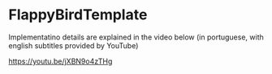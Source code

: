 # FlappyBirdTemplate

Implementatino details are explained in the video below (in portuguese, with english subtitles provided by YouTube)

https://youtu.be/jXBN9o4zTHg
